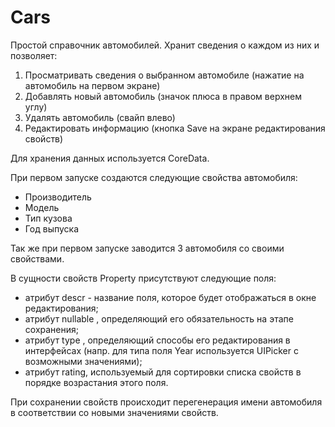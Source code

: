 # Cars
Простой справочник автомобилей. 
Хранит сведения о каждом из них и позволяет:
1. Просматривать сведения о выбранном автомобиле (нажатие на автомобиль на первом экране)
2. Добавлять новый автомобиль (значок плюса в правом верхнем углу)
3. Удалять автомобиль (свайп влево)
4. Редактировать информацию (кнопка Save на экране редактирования свойств)


Для хранения данных используется CoreData. 

При первом запуске создаются следующие свойства автомобиля:
- Производитель
- Модель
- Тип кузова
- Год выпуска

Так же при первом запуске заводится 3 автомобиля со своими свойствами.

В сущности свойств Property присутствуют следующие поля: 
- атрибут descr - название поля, которое будет отображаться в окне редактирования;
- атрибут nullable , определяющий его обязательность на этапе сохранения;
- атрибут type , определяющий способы его редактирования в интерфейсах (напр. для типа 
поля Year используется UIPicker с возможными значениями);
- атрибут rating, используемый для сортировки списка свойств в порядке возрастания этого поля.

При сохранении свойств происходит перегенерация имени автомобиля в соответствии со новыми значениями свойств.





